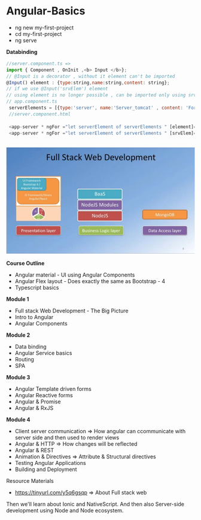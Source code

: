 # Angular-Basics

- ng new my-first-project
- cd my-first-project
- ng serve

<b> Databinding </b>

```javascript
//server.component.ts => 
import { Component , OnInit ,<b> Input </b>};
// @Input is a decorator , without it element can't be imported
@Input() element : {type:string,name:string,content: string};
// if we use @Input('srvElem') element
// using element is no longer possible , can be imported only using srvElem  => [srvElem]
// app.component.ts 
 serverElements = [{type:'server', name:'Server_tomcat' , content: 'For developers only'}];
 //server.component.html  
 
 <app-server * ngFor ="let serverElement of serverElements " [element]="serverElements"></app-server>
 <app-server * ngFor ="let serverElement of serverElements " [srvElem]="serverElement"></app-server>
 

```
<img src="fullstack.jpeg">

<b>Course Outline</b>
- Angular material - UI using Angular Components 
- Angular Flex layout - Does exactly the same as Bootstrap - 4 
- Typescript basics 

<b> Module 1 </b>
- Full stack Web Development - The Big Picture
- Intro to Angular
- Angular Components 

<b>Module 2 </b>
- Data binding 
- Angular Service basics 
- Routing 
- SPA

<b> Module 3 </b>
- Angular Template driven forms 
- Angular Reactive forms 
- Angular & Promise 
- Angular & RxJS 

<b> Module 4 </b>
- Client server communication => How angular can ccommunicate with server side and then used to render views 
- Angular & HTTP => How changes will be reflected 
- Angular & REST 
- Animation & Directives  => Attribute & Structural directives 
- Testing Angular Applications
- Building and Deployment 

Resource Materials
- https://tinyurl.com/y5q6gsqp  => About Full stack web 


Then we'll learn about Ionic and NativeScript. 
And then also Server-side development using Node and Node ecosystem.  
